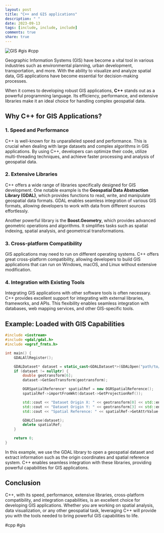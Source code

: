 ```yaml
---
layout: post
title: "C++ and GIS applications"
description: " "
date: 2023-09-13
tags: [include, include, include]
comments: true
share: true
---
```


![GIS](https://example.com/gis.jpg) #gis #cpp

Geographic Information Systems (GIS) have become a vital tool in various industries such as environmental planning, urban development, transportation, and more. With the ability to visualize and analyze spatial data, GIS applications have become essential for decision-making processes.

When it comes to developing robust GIS applications, **C++** stands out as a powerful programming language. Its efficiency, performance, and extensive libraries make it an ideal choice for handling complex geospatial data.

## Why C++ for GIS Applications?

### 1. Speed and Performance

C++ is well-known for its unparalleled speed and performance. This is crucial when dealing with large datasets and complex algorithms in GIS applications. By using C++, developers can optimize their code, utilize multi-threading techniques, and achieve faster processing and analysis of geospatial data.

### 2. Extensive Libraries

C++ offers a wide range of libraries specifically designed for GIS development. One notable example is the **Geospatial Data Abstraction Library (GDAL)**, which provides functions to read, write, and manipulate geospatial data formats. GDAL enables seamless integration of various GIS formats, allowing developers to work with data from different sources effortlessly.

Another powerful library is the **Boost.Geometry**, which provides advanced geometric operations and algorithms. It simplifies tasks such as spatial indexing, spatial analysis, and geometrical transformations.

### 3. Cross-platform Compatibility

GIS applications may need to run on different operating systems. C++ offers great cross-platform compatibility, allowing developers to build GIS applications that can run on Windows, macOS, and Linux without extensive modification.

### 4. Integration with Existing Tools

Integrating GIS applications with other software tools is often necessary. C++ provides excellent support for integrating with external libraries, frameworks, and APIs. This flexibility enables seamless integration with databases, web mapping services, and other GIS-specific tools.

## Example: Loaded with GIS Capabilities

```cpp
#include <iostream>
#include <gdal/gdal.h>
#include <ogrsf_frmts.h>

int main() {
    GDALAllRegister();

    GDALDataset* dataset = static_cast<GDALDataset*>(GDALOpen("path/to/your/dataset.tif", GA_ReadOnly));
    if (dataset != nullptr) {
        double geotransform[6];
        dataset->GetGeoTransform(geotransform);

        OGRSpatialReference* spatialRef = new OGRSpatialReference();
        spatialRef->importFromWkt(dataset->GetProjectionRef());

        std::cout << "Dataset Origin X: " << geotransform[0] << std::endl;
        std::cout << "Dataset Origin Y: " << geotransform[3] << std::endl;
        std::cout << "Spatial Reference: " << spatialRef->GetAttrValue("AUTHORITY", 1) << std::endl;

        GDALClose(dataset);
        delete spatialRef;
    }

    return 0;
}
```

In this example, we use the GDAL library to open a geospatial dataset and extract information such as the origin coordinates and spatial reference system. C++ enables seamless integration with these libraries, providing powerful capabilities for GIS applications.

## Conclusion

C++, with its speed, performance, extensive libraries, cross-platform compatibility, and integration capabilities, is an excellent choice for developing GIS applications. Whether you are working on spatial analysis, data visualization, or any other geospatial task, leveraging C++ will provide you with the tools needed to bring powerful GIS capabilities to life.

#cpp #gis